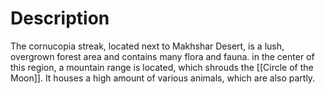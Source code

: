 # Description
The cornucopia streak, located next to Makhshar Desert, is a lush, overgrown forest area and contains many flora and fauna. in the center of this region, a mountain range is located, which shrouds the [[Circle of the Moon]].
It houses a high amount of various animals, which are also partly.